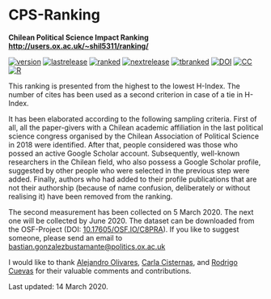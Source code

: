 # CPS-Ranking
**Chilean Political Science Impact Ranking** \
**http://users.ox.ac.uk/~shil5311/ranking/**

[![version](https://img.shields.io/badge/version-v2.5.6-blue.svg)](https://github.com/bgonzalezbustamante/CPS-Ranking/blob/master/changelog.txt) [![lastrelease](https://img.shields.io/badge/latest%20release-March%202020-orange.svg)](http://users.ox.ac.uk/~shil5311/ranking/series/2020-03-05-impact-ranking/) [![ranked](https://img.shields.io/badge/cases%20ranked-139-brightgreen.svg)](http://users.ox.ac.uk/~shil5311/ranking/series/2020-03-05-impact-ranking/) [![nextrelease](https://img.shields.io/badge/next%20release-June%202020-red.svg)](https://github.com/bgonzalezbustamante/CPS-Ranking/blob/master/changelog.txt) [![tbranked](https://img.shields.io/badge/to%20be%20ranked-6-yellow.svg)](https://github.com/bgonzalezbustamante/CPS-Ranking/blob/master/to-be-ranked.md) [![DOI](https://img.shields.io/badge/DOI-10.17605%2FOSF.IO%2FC8PRA-blue)](https://doi.org/10.17605/OSF.IO/C8PRA) [![CC](https://img.shields.io/badge/license-CC--BY--4.0-black)](https://github.com/bgonzalezbustamante/CPS-Ranking/blob/master/LICENSE.txt) [![R](https://img.shields.io/badge/Made%20with-R%20v3.6.1-1f425f.svg)](https://cran.r-project.org/)

This ranking is presented from the highest to the lowest H-Index. The number of cites has been used as a second criterion in case of a tie in H-Index.

It has been elaborated according to the following sampling criteria. First of all, all the paper-givers with a Chilean academic affiliation in the last political science congress organised by the Chilean Association of Political Science in 2018 were identified. After that, people considered was those who possed an active Google Scholar account. Subsequently, well-known researchers in the Chilean field, who also possess a Google Scholar profile, suggested by other people who were selected in the previous step were added. Finally, authors who had added to their profile publications that are not their authorship (because of name confusion, deliberately or without realising it) have been removed from the ranking.

The second measurement has been collected on 5 March 2020. The next one will be collected by June 2020. The dataset can be downloaded from the OSF-Project (DOI: [10.17605/OSF.IO/C8PRA](http://doi.org/10.17605/OSF.IO/C8PRA)). If you like to suggest someone, please send an email to bastian.gonzalezbustamante@politics.ox.ac.uk 

I would like to thank [Alejandro Olivares](http://users.ox.ac.uk/~shil5311/authors/aolivares), [Carla Cisternas](http://users.ox.ac.uk/~shil5311/authors/ccisternas), and [Rodrigo Cuevas](http://users.ox.ac.uk/~shil5311/authors/rcuevas) for their valuable comments and contributions. 

Last updated: 14 March 2020.
